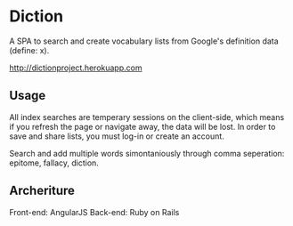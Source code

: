 # Diction

A SPA to search and create vocabulary lists from Google's definition data (define: x). 

http://dictionproject.herokuapp.com

## Usage

All index searches are temperary sessions on the client-side, which means if you refresh the page or navigate away, the data will be lost. In order to save and share lists, you must log-in or create an account. 

Search and add multiple words simontaniously through comma seperation: epitome, fallacy, diction. 

## Archeriture

Front-end: 	AngularJS
Back-end: 	Ruby on Rails